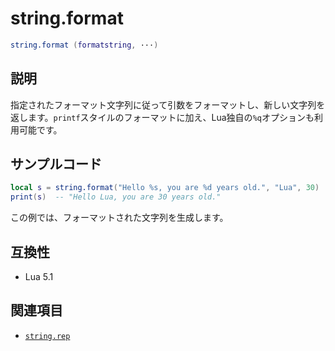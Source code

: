 # string.format

```lua
string.format (formatstring, ···)
```

## 説明

指定されたフォーマット文字列に従って引数をフォーマットし、新しい文字列を返します。`printf`スタイルのフォーマットに加え、Lua独自の`%q`オプションも利用可能です。

## サンプルコード

```lua
local s = string.format("Hello %s, you are %d years old.", "Lua", 30)
print(s)  -- "Hello Lua, you are 30 years old."
```

この例では、フォーマットされた文字列を生成します。

## 互換性

- Lua 5.1

## 関連項目

- [`string.rep`](rep.md)